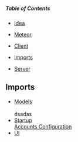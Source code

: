 ##### Table of Contents

- [Idea](.idea)

- [Meteor](.meteor)

- [Client](client)

- [Imports](#Imports)

- [Server](server)




## Imports

- [Models](imports/models)
<br> <br> dsadas
- [Startup](imports/startup)
<br> [Accounts Configuration](imports/startup/accounts-config.js)
- [UI](imports/ui)

